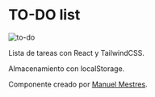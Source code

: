 # TO-DO list

![to-do](https://github.com/MMestres/to-do/assets/951469/e20e3e8d-c5c2-4f62-ba17-4f77d49d455a)

Lista de tareas con React y TailwindCSS.

Almacenamiento con localStorage.

Componente creado por [Manuel Mestres](www.mmestres.dev).
